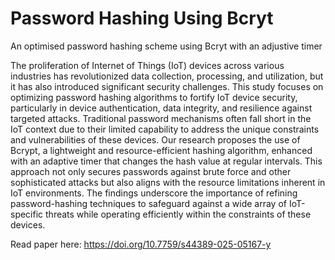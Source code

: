 # Password Hashing Using Bcryt
An optimised password hashing scheme using Bcryt with an adjustive timer

The proliferation of Internet of Things (IoT) devices across various industries has revolutionized data collection, processing, and utilization, but it has also introduced significant security challenges. This study focuses on optimizing password hashing algorithms to fortify IoT device security, particularly in device authentication, data integrity, and resilience against targeted attacks. Traditional password mechanisms often fall short in the IoT context due to their limited capability to address the unique constraints and vulnerabilities of these devices. Our research proposes the use of Bcrypt, a lightweight and resource-efficient hashing algorithm, enhanced with an adaptive timer that changes the hash value at regular intervals. This approach not only secures passwords against brute force and other sophisticated attacks but also aligns with the resource limitations inherent in IoT environments. The findings underscore the importance of refining password-hashing techniques to safeguard against a wide array of IoT-specific threats while operating efficiently within the constraints of these devices.

Read paper here: https://doi.org/10.7759/s44389-025-05167-y
